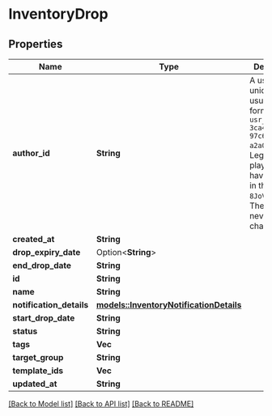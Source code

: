 # InventoryDrop

## Properties

Name | Type | Description | Notes
------------ | ------------- | ------------- | -------------
**author_id** | **String** | A users unique ID, usually in the form of `usr_c1644b5b-3ca4-45b4-97c6-a2a0de70d469`. Legacy players can have old IDs in the form of `8JoV9XEdpo`. The ID can never be changed. | 
**created_at** | **String** |  | 
**drop_expiry_date** | Option<**String**> |  | 
**end_drop_date** | **String** |  | 
**id** | **String** |  | 
**name** | **String** |  | 
**notification_details** | [**models::InventoryNotificationDetails**](InventoryNotificationDetails.md) |  | 
**start_drop_date** | **String** |  | 
**status** | **String** |  | 
**tags** | **Vec<String>** |  | 
**target_group** | **String** |  | 
**template_ids** | **Vec<String>** |  | 
**updated_at** | **String** |  | 

[[Back to Model list]](../README.md#documentation-for-models) [[Back to API list]](../README.md#documentation-for-api-endpoints) [[Back to README]](../README.md)


